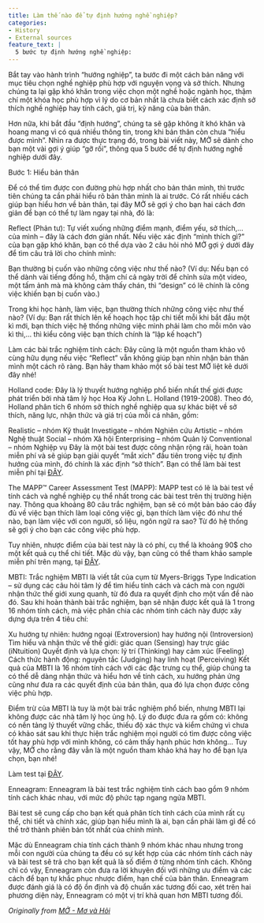 ```yaml
---
title: Làm thế nào để tự định hướng nghề nghiệp?
categories:
- History
- External sources
feature_text: |
  5 bước tự định hướng nghề nghiệp:
---
```



Bắt tay vào hành trình “hướng nghiệp”, ta bước đi một cách bản năng với mục tiêu chọn nghề nghiệp phù hợp với nguyện vọng và sở thích. Nhưng chúng ta lại gặp khó khăn trong việc chọn một nghề hoặc ngành học, thậm chí một khóa học phù hợp vì lý do cơ bản nhất là chưa biết cách xác định sở thích nghề nghiệp hay tính cách, giá trị, kỹ năng của bản thân. 

Hơn nữa,  khi bắt đầu “định hướng”, chúng ta sẽ gặp không ít khó khăn và hoang mang vì có quá nhiều thông tin, trong khi bản thân còn chưa “hiểu được mình”. Nhìn ra được thực trạng đó, trong bài viết này, MỞ sẽ dành cho bạn một vài gợi ý giúp “gỡ rối”, thông qua 5 bước để tự định hướng nghề nghiệp dưới đây.

Bước 1: Hiểu bản thân

Để có thể tìm được con đường phù hợp nhất cho bản thân mình, thì trước tiên chúng ta cần phải hiểu rõ bản thân mình là ai trước. Có rất nhiều cách giúp bạn hiểu hơn về bản thân, tại đây MỞ sẽ gợi ý cho bạn hai cách đơn giản để bạn có thể tự làm ngay tại nhà, đó là:

Reflect (Phản tư): Tự viết xuống những điểm mạnh, điểm yếu, sở thích,… của mình  – đây là cách đơn giản nhất. Nếu việc xác định “mình thích gì?” của bạn gặp khó khăn, bạn có thể dựa vào 2 câu hỏi nhỏ MỞ gợi ý dưới đây để tìm câu trả lời cho chính mình:

Bạn thường bị cuốn vào những công việc như thế nào? 
(Ví dụ: Nếu bạn có thể dành vài tiếng đồng hồ, thậm chí cả ngày trời để chỉnh sửa một video, một tấm ảnh mà mà không cảm thấy chán, thì “design” có lẽ chính là công việc khiến bạn bị cuốn vào.)

Trong khi học hành, làm việc, bạn thường thích những công việc như thế nào? 
(Ví dụ: Bạn rất thích lên kế hoạch học tập chi tiết mỗi khi bắt đầu một kì mới, bạn thích việc hệ thống những việc mình phải làm cho mỗi môn vào kì thi,… thì kiểu công việc bạn thích chính là “lập kế hoạch”)

Làm các bài trắc nghiệm tính cách: Đây cũng là một nguồn tham khảo vô cùng hữu dụng nếu việc “Reflect” vẫn không giúp bạn nhìn nhận bản thân mình một cách rõ ràng. Bạn hãy tham khảo một số bài test MỞ liệt kê dưới đây nhé!

Holland code: 
Đây là lý thuyết hướng nghiệp phổ biến nhất thế giới được phát triển bởi nhà tâm lý học Hoa Kỳ  John L. Holland (1919-2008). Theo đó, Holland phân tích 6 nhóm sở thích nghề nghiệp qua sự khác biệt về sở thích, năng lực, nhận thức và giá trị của mỗi cá nhân, gồm: 

Realistic – nhóm Kỹ thuật
Investigate – nhóm Nghiên cứu
Artistic – nhóm Nghệ thuật
Social – nhóm Xã hội
Enterprising – nhóm Quản lý
Conventional – nhóm Nghiệp vụ
Đây là một bài test được công nhận rộng rãi, hoàn toàn miễn phí và sẽ giúp bạn giải quyết “mắt xích” đầu tiên trong việc tự định hướng của mình, đó chính là xác định “sở thích”. Bạn có thể làm bài test miễn phí tại [ĐÂY](https://www.assessment.com/). 

 The MAPP™ Career Assessment Test (MAPP): 
MAPP test có lẽ là bài test về tính cách và nghề nghiệp cụ thể nhất trong các bài test trên thị trường hiện nay. Thông qua khoảng 80 câu trắc nghiệm, bạn sẽ có một bản báo cáo đầy đủ về việc bạn thích làm loại công việc gì, bạn thích làm việc đó như thế nào, bạn làm việc với con người, số liệu, ngôn ngữ ra sao? Từ đó hệ thống sẽ gợi ý cho bạn các công việc phù hợp. 

Tuy nhiên, nhược điểm của bài test này là có phí, cụ thể là khoảng 90$ cho một kết quả cụ thể chi tiết. Mặc dù vậy, bạn cũng có thể tham khảo sample miễn phí trên mạng, tại [ĐÂY](https://www.onlinepersonalitytests.org/riasec/). 

MBTI: 
Trắc nghiệm MBTI là viết tắt của cụm từ Myers-Briggs Type Indication – sử dụng các câu hỏi tâm lý để tìm hiểu tính cách và cách mà con người nhận thức thế giới xung quanh, từ đó đưa ra quyết định cho một vấn đề nào đó. Sau khi hoàn thành bài trắc nghiệm, bạn sẽ nhận được kết quả là 1 trong 16 nhóm tính cách, mà việc phân chia các nhóm tính cách này được xây dựng dựa trên 4 tiêu chí:

Xu hướng tự nhiên: hướng ngoại (Extroversion) hay hướng nội (Introversion)
Tìm hiểu và nhận thức về thế giới: giác quan (Sensing) hay trực giác (iNtuition)
Quyết định và lựa chọn: lý trí (Thinking) hay cảm xúc (Feeling)
Cách thức hành động: nguyên tắc (Judging) hay linh hoạt (Perceiving)
Kết quả của MBTI là 16 nhóm tính cách với các đặc trưng cụ thể, giúp chúng ta có thể dễ dàng nhận thức và hiểu hơn về tính cách, xu hướng phản ứng cũng như đưa ra các quyết định của bản thân, qua đó lựa chọn được công việc phù hợp. 

Điểm trừ của MBTI là tuy là một bài trắc nghiệm phổ biến, nhưng MBTI lại không được các nhà tâm lý học ủng hộ. Lý do được đưa ra gồm có: không có nền tảng lý thuyết vững chắc, thiếu độ xác thực và kiểm chứng vì chưa có khảo sát sau khi thực hiện trắc nghiệm mọi người có tìm được công việc tốt hay phù hợp với mình không, có cảm thấy hạnh phúc hơn không… Tuy vậy, MỞ cho rằng đây vẫn là một nguồn tham khảo khá hay ho để bạn lựa chọn, bạn nhé!

Làm test tại [ĐÂY](https://www.16personalities.com/free-personality-test).

Enneagram: 
Enneagram là bài test trắc nghiệm tính cách bao gồm 9 nhóm tính cách khác nhau, với mức độ phức tạp ngang ngửa MBTI. 

Bài test sẽ cung cấp cho bạn kết quả phân tích tính cách của mình rất cụ thể, chi tiết và chính xác, giúp bạn hiểu mình là ai, bạn cần phải làm gì để có thể trở thành phiên bản tốt nhất của chính mình. 

Mặc dù Enneagram chia tính cách thành 9 nhóm khác nhau nhưng trong mỗi con người của chúng ta đều có sự kết hợp của các nhóm tính cách này và bài test sẽ trả cho bạn kết quả là số điểm ở từng nhóm tính cách. Không chỉ có vậy, Enneagram còn đưa ra lời khuyên đối với những ưu điểm và các cách để bạn tự khắc phục nhược điểm, hạn chế của bản thân. Enneagram được đánh giá là có độ ổn định và độ chuẩn xác tương đối cao, xét trên hai phương diện này, Enneagram có một vị trí khả quan hơn MBTI tương đối.
<!-- more -->

_Originally from [MỞ - Mơ và Hỏi](https://movahoi.wordpress.com/2021/05/09/lam-the-nao-de-tu-dinh-huong-nghe-nghiep/)_
